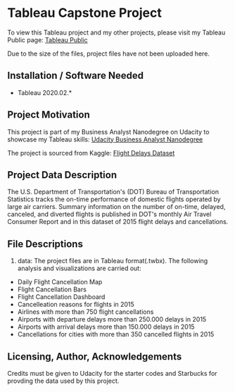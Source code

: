 # Tableau Capstone Project

To view this Tableau project and my other projects,  please visit my Tableau Public page: [Tableau Public](https://public.tableau.com/profile/ahmet.cigil#!/)

Due to the size of the files, project files have not been uploaded here.

## Installation / Software Needed
- Tableau 2020.02.*

## Project Motivation
This project is part of my Business Analyst Nanodegree on Udacity to showcase my Tableau skills: 
[Udacity Business Analyst Nanodegree](https://www.udacity.com/course/business-analytics-nanodegree--nd098) 

The project is sourced from Kaggle: [Flight Delays Dataset](https://www.kaggle.com/usdot/flight-delays)

## Project Data Description 
The U.S. Department of Transportation's (DOT) Bureau of Transportation Statistics tracks the on-time performance of domestic flights operated by large air carriers. Summary information on the number of on-time, delayed, canceled, and diverted flights is published in DOT's monthly Air Travel Consumer Report and in this dataset of 2015 flight delays and cancellations.

## File Descriptions
1. data:
The project files are in Tableau format(.twbx). The following analysis and visualizations are carried out:

 - Daily Flight Cancellation Map
 - Flight Cancellation Bars
 - Flight Cancellation Dashboard
 - Cancelleation reasons for flights in 2015
 - Airlines with more than 750 flight cancellations
 - Airports with departure delays more than 250.000 delays in 2015
 - Airports with arrival delays more than 150.000 delays in 2015
 - Cancellations for cities with more than 350 cancelled flights in 2015

## Licensing, Author, Acknowledgements
Credits must be given to Udacity for the starter codes and Starbucks for provding the data used by this project.
